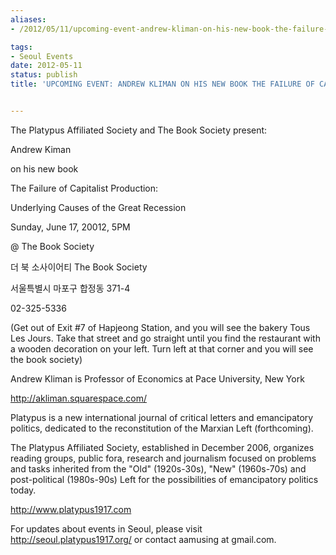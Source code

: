 ```yaml
---
aliases:
- /2012/05/11/upcoming-event-andrew-kliman-on-his-new-book-the-failure-of-capitalist-production

tags:
- Seoul Events
date: 2012-05-11
status: publish
title: 'UPCOMING EVENT: ANDREW KLIMAN ON HIS NEW BOOK THE FAILURE OF CAPITALIST PRODUCTION'


---
```

The Platypus Affiliated Society and The Book Society present:

Andrew Kiman

on his new book

The Failure of Capitalist Production:

Underlying Causes of the Great Recession

Sunday, June 17, 20012, 5PM

@ The Book Society

더 북 소사이어티 The Book Society

서울특별시 마포구 합정동 371-4

02-325-5336 ‎

(Get out of Exit #7 of Hapjeong Station, and you will see the bakery Tous Les Jours. Take that street and go straight until you find the restaurant with a wooden decoration on your left. Turn left at that corner and you will see the book society)

Andrew Kliman is Professor of Economics at Pace University, New York

http://akliman.squarespace.com/

Platypus is a new international journal of critical letters and emancipatory politics, dedicated to the reconstitution of the Marxian Left (forthcoming).

The Platypus Affiliated Society, established in December 2006, organizes reading groups, public fora, research and journalism focused on problems and tasks inherited from the "Old" (1920s-30s), "New" (1960s-70s) and post-political (1980s-90s) Left for the possibilities of emancipatory politics today.

http://www.platypus1917.com

For updates about events in Seoul, please visit http://seoul.platypus1917.org/ or contact aamusing at gmail.com.
